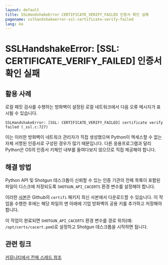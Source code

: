 ```yaml
---
layout: default
title: SSLHandshakeError CERTIFICATE_VERIFY_FAILED 인증서 확인 실패
pagename: sslhandshakeerror-ssl-certificate-verify-failed
lang: ko
---
```


# SSLHandshakeError: [SSL: CERTIFICATE_VERIFY_FAILED] 인증서 확인 실패

## 활용 사례

로컬 패킷 검사를 수행하는 방화벽이 설정된 로컬 네트워크에서 다음 오류 메시지가 표시될 수 있습니다.

```
SSLHandshakeError: [SSL: CERTIFICATE_VERIFY_FAILED] certificate verify failed (_ssl.c:727)
```

이는 이러한 방화벽이 네트워크 관리자가 직접 생성했으며 Python이 액세스할 수 없는 자체 서명된 인증서로 구성된 경우가 많기 때문입니다. 다른 응용프로그램과 달리 Python은 OS의 인증서 키체인 내부를 들여다보지 않으므로 직접 제공해야 합니다.

## 해결 방법

Python API 및 Shotgun 데스크톱이 신뢰할 수 있는 인증 기관의 전체 목록이 포함된 파일이 디스크에 저장되도록 `SHOTGUN_API_CACERTS` 환경 변수를 설정해야 합니다.

이러한 [사본](https://raw.githubusercontent.com/certifi/python-certifi/master/certifi/cacert.pem)은 Github의 `certifi` 패키지 최신 사본에서 다운로드할 수 있습니다. 이 작업을 수행한 후에는 해당 파일의 맨 아래에 기업 방화벽의 공용 키를 추가하고 저장해야 합니다.

이 작업이 완료되면 `SHOTGUN_API_CACERTS` 환경 변수를 경로 위치(예: `/opt/certs/cacert.pem`)로 설정하고 Shotgun 데스크톱을 시작하면 됩니다.


## 관련 링크

[커뮤니티에서 전체 스레드 참조](https://community.shotgridsoftware.com/t/using-shotgun-desktop-behind-an-firewall-with-ssl-introspection/11434)